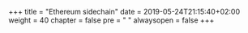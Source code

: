 +++
title = "Ethereum sidechain"
date = 2019-05-24T21:15:40+02:00
weight = 40
chapter = false
pre = "<i class='fa ela-page'></i> "
alwaysopen = false
+++

